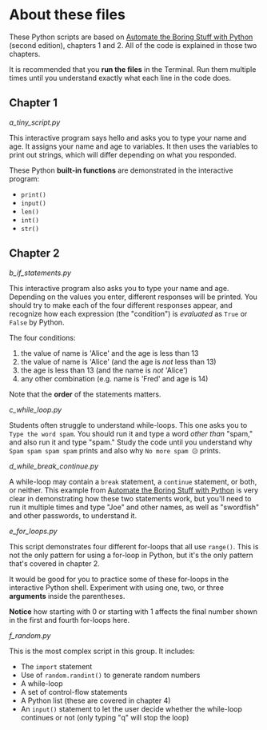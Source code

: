 # About these files

These Python scripts are based on [Automate the Boring Stuff with Python](https://automatetheboringstuff.com/) (second edition), chapters 1 and 2. All of the code is explained in those two chapters.

It is recommended that you **run the files** in the Terminal. Run them multiple times until you understand exactly what each line in the code does.

## Chapter 1

*a_tiny_script.py*

This interactive program says hello and asks you to type your name and age. It assigns your name and age to variables. It then uses the variables to print out strings, which will differ depending on what you responded.

These Python **built-in functions** are demonstrated in the interactive program:

- ``print()``
- ``input()``
- ``len()``
- ``int()``
- ``str()``

## Chapter 2

*b_if_statements.py*

This interactive program also asks you to type your name and age. Depending on the values you enter, different responses will be printed. You should try to make each of the four different responses appear, and recognize how each expression (the "condition") is *evaluated* as `True` or `False` by Python.

The four conditions:

1. the value of name is 'Alice' and the age is less than 13
2. the value of name is 'Alice' (and the age is *not* less than 13)
3. the age is less than 13 (and the name is *not* 'Alice')
4. any other combination (e.g. name is 'Fred' and age is 14)

Note that the **order** of the statements matters.

*c_while_loop.py*

Students often struggle to understand while-loops. This one asks you to `Type the word spam`. You should run it and type a word *other than* "spam," and also run it and type "spam." Study the code until you understand why `Spam spam spam spam` prints and also why `No more spam 😥` prints.

*d_while_break_continue.py*

A while-loop may contain a `break` statement, a `continue` statement, or both, or neither. This example from [Automate the Boring Stuff with Python](https://automatetheboringstuff.com/) is very clear in demonstrating how these two statements work, but you'll need to run it multiple times and type "Joe" and other names, as well as "swordfish" and other passwords, to understand it.

*e_for_loops.py*

This script demonstrates four different for-loops that all use `range()`. This is not the only pattern for using a for-loop in Python, but it's the only pattern that's covered in chapter 2.

It would be good for you to practice some of these for-loops in the interactive Python shell. Experiment with using one, two, or three **arguments** inside the parentheses.

**Notice** how starting with 0 or starting with 1 affects the final number shown in the first and fourth for-loops here.

*f_random.py*

This is the most complex script in this group. It includes:

- The `import` statement
- Use of `random.randint()` to generate random numbers
- A while-loop
- A set of control-flow statements
- A Python list (these are covered in chapter 4)
- An `input()` statement to let the user decide whether the while-loop continues or not (only typing "q" will stop the loop)
